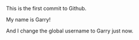 This is the first commit to Github.

My name is Garry!

And I change the global username to Garry just now.
